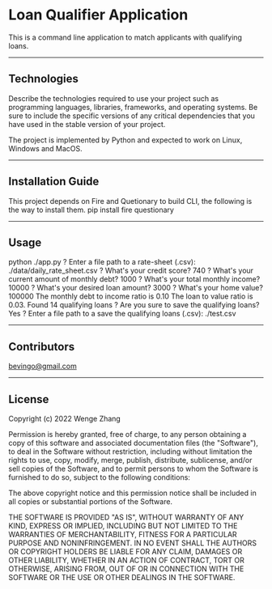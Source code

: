 # Loan Qualifier Application

This is a command line application to match applicants with qualifying loans.

---

## Technologies

Describe the technologies required to use your project such as programming languages, libraries, frameworks, and operating systems. Be sure to include the specific versions of any critical dependencies that you have used in the stable version of your project.

The project is implemented by Python and expected to work on Linux, Windows and MacOS.

---

## Installation Guide

This project depends on Fire and Quetionary to build CLI, the following is the way to install them.
pip install fire questionary

---

## Usage

python ./app.py
? Enter a file path to a rate-sheet (.csv): ./data/daily_rate_sheet.csv
? What's your credit score? 740
? What's your current amount of monthly debt? 1000
? What's your total monthly income? 10000
? What's your desired loan amount? 3000
? What's your home value? 100000
The monthly debt to income ratio is 0.10
The loan to value ratio is 0.03.
Found 14 qualifying loans
? Are you sure to save the qualifying loans? Yes
? Enter a file path to a save the qualifying loans (.csv): ./test.csv

---

## Contributors

bevingo@gmail.com

---

## License

Copyright (c) 2022 Wenge Zhang

Permission is hereby granted, free of charge, to any person obtaining a copy
of this software and associated documentation files (the "Software"), to deal
in the Software without restriction, including without limitation the rights
to use, copy, modify, merge, publish, distribute, sublicense, and/or sell
copies of the Software, and to permit persons to whom the Software is
furnished to do so, subject to the following conditions:

The above copyright notice and this permission notice shall be included in all
copies or substantial portions of the Software.

THE SOFTWARE IS PROVIDED "AS IS", WITHOUT WARRANTY OF ANY KIND, EXPRESS OR
IMPLIED, INCLUDING BUT NOT LIMITED TO THE WARRANTIES OF MERCHANTABILITY,
FITNESS FOR A PARTICULAR PURPOSE AND NONINFRINGEMENT. IN NO EVENT SHALL THE
AUTHORS OR COPYRIGHT HOLDERS BE LIABLE FOR ANY CLAIM, DAMAGES OR OTHER
LIABILITY, WHETHER IN AN ACTION OF CONTRACT, TORT OR OTHERWISE, ARISING FROM,
OUT OF OR IN CONNECTION WITH THE SOFTWARE OR THE USE OR OTHER DEALINGS IN THE
SOFTWARE.
